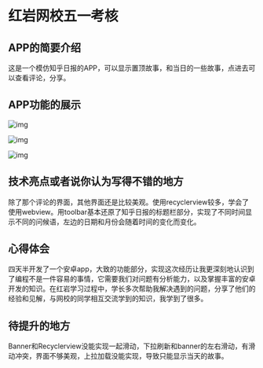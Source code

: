 # 红岩网校五一考核

## APP的简要介绍

这是一个模仿知乎日报的APP，可以显示置顶故事，和当日的一些故事，点进去可以查看评论，分享。

## APP功能的展示

![img](https://f1zvi5y30aw.feishu.cn/space/api/box/stream/download/asynccode/?code=ZjUwZTkzYWExNjFlODIyYWMyOGRmZjMxMjJiNzk1ZDNfNzhERDdsZEZuWVVTSkxhVm9aQ252SVBwMWlNZGNpaXRfVG9rZW46S3Z3SmJraWgzb2hzYWV4dXZ6QWNKOVlZblFlXzE2ODMwODU0NzA6MTY4MzA4OTA3MF9WNA)

![img](https://f1zvi5y30aw.feishu.cn/space/api/box/stream/download/asynccode/?code=YmZjOWFiZWRjMjc3MjIxYjRmZjUxZWIwNjNlMDc4OTNfVDQ5YUJHUkJyS0pDZGt2UkdCTzBPYVBtMTBzb2h0Q3ZfVG9rZW46V1VDU2IyRmZVb25PYjF4eGtIN2M3MnMwblNnXzE2ODMwODU0NzA6MTY4MzA4OTA3MF9WNA)

![img](https://f1zvi5y30aw.feishu.cn/space/api/box/stream/download/asynccode/?code=YzIyYjY4YzM5ODgwZDY1ZDYxNzY3YjdlYzE1NGQyNWJfaFRocUhwdmoxR1FjUGtGTEExSGJwcVpYZUVBcFFDODhfVG9rZW46TjFlcmJHSzZFbzNsOU94TG9DR2NXZnYxbmFjXzE2ODMwODU0NzA6MTY4MzA4OTA3MF9WNA)

## 技术亮点或者说你认为写得不错的地方

除了那个评论的界面，其他界面还是比较美观。使用recyclerview较多，学会了使用webview。用toolbar基本还原了知乎日报的标题栏部分，实现了不同时间显示不同的问候语，左边的日期和月份会随着时间的变化而变化。

## 心得体会

四天半开发了一个安卓app，大致的功能部分，实现这次经历让我更深刻地认识到了编程不是一件容易的事情，它需要我们对问题有分析能力，以及掌握丰富的安卓开发的知识。在红岩学习过程中，学长多次帮助我解决遇到的问题，分享了他们的经验和见解，与网校的同学相互交流学到的知识，我学到了很多。

## 待提升的地方

Banner和Recyclerview没能实现一起滑动，下拉刷新和banner的左右滑动，有滑动冲突，界面不够美观，上拉加载没能实现，导致只能显示当天的故事。
